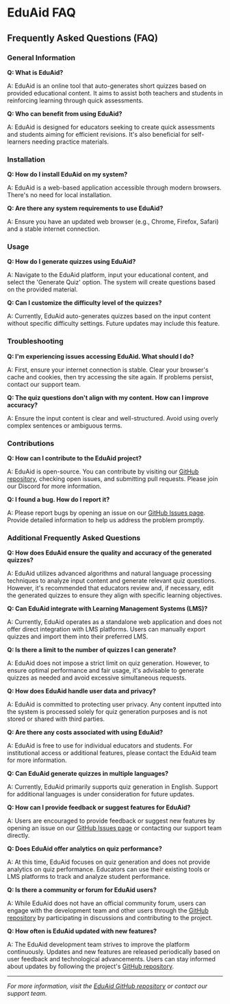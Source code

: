 # EduAid FAQ

## Frequently Asked Questions (FAQ)

### General Information

**Q: What is EduAid?**

A: EduAid is an online tool that auto-generates short quizzes based on provided educational content. It aims to assist both teachers and students in reinforcing learning through quick assessments.

**Q: Who can benefit from using EduAid?**

A: EduAid is designed for educators seeking to create quick assessments and students aiming for efficient revisions. It's also beneficial for self-learners needing practice materials.

### Installation

**Q: How do I install EduAid on my system?**

A: EduAid is a web-based application accessible through modern browsers. There's no need for local installation.

**Q: Are there any system requirements to use EduAid?**

A: Ensure you have an updated web browser (e.g., Chrome, Firefox, Safari) and a stable internet connection.

### Usage

**Q: How do I generate quizzes using EduAid?**

A: Navigate to the EduAid platform, input your educational content, and select the 'Generate Quiz' option. The system will create questions based on the provided material.

**Q: Can I customize the difficulty level of the quizzes?**

A: Currently, EduAid auto-generates quizzes based on the input content without specific difficulty settings. Future updates may include this feature.

### Troubleshooting

**Q: I'm experiencing issues accessing EduAid. What should I do?**

A: First, ensure your internet connection is stable. Clear your browser's cache and cookies, then try accessing the site again. If problems persist, contact our support team.

**Q: The quiz questions don't align with my content. How can I improve accuracy?**

A: Ensure the input content is clear and well-structured. Avoid using overly complex sentences or ambiguous terms.

### Contributions

**Q: How can I contribute to the EduAid project?**

A: EduAid is open-source. You can contribute by visiting our [GitHub repository](https://github.com/AOSSIE-Org/EduAid), checking open issues, and submitting pull requests. Please join our Discord for more information.

**Q: I found a bug. How do I report it?**

A: Please report bugs by opening an issue on our [GitHub Issues page](https://github.com/AOSSIE-Org/EduAid/issues). Provide detailed information to help us address the problem promptly.

### Additional Frequently Asked Questions

**Q: How does EduAid ensure the quality and accuracy of the generated quizzes?**

A: EduAid utilizes advanced algorithms and natural language processing techniques to analyze input content and generate relevant quiz questions. However, it's recommended that educators review and, if necessary, edit the generated quizzes to ensure they align with specific learning objectives.

**Q: Can EduAid integrate with Learning Management Systems (LMS)?**

A: Currently, EduAid operates as a standalone web application and does not offer direct integration with LMS platforms. Users can manually export quizzes and import them into their preferred LMS.

**Q: Is there a limit to the number of quizzes I can generate?**

A: EduAid does not impose a strict limit on quiz generation. However, to ensure optimal performance and fair usage, it's advisable to generate quizzes as needed and avoid excessive simultaneous requests.

**Q: How does EduAid handle user data and privacy?**

A: EduAid is committed to protecting user privacy. Any content inputted into the system is processed solely for quiz generation purposes and is not stored or shared with third parties.

**Q: Are there any costs associated with using EduAid?**

A: EduAid is free to use for individual educators and students. For institutional access or additional features, please contact the EduAid team for more information.

**Q: Can EduAid generate quizzes in multiple languages?**

A: Currently, EduAid primarily supports quiz generation in English. Support for additional languages is under consideration for future updates.

**Q: How can I provide feedback or suggest features for EduAid?**

A: Users are encouraged to provide feedback or suggest new features by opening an issue on our [GitHub Issues page](https://github.com/AOSSIE-Org/EduAid/issues) or contacting our support team directly.

**Q: Does EduAid offer analytics on quiz performance?**

A: At this time, EduAid focuses on quiz generation and does not provide analytics on quiz performance. Educators can use their existing tools or LMS platforms to track and analyze student performance.

**Q: Is there a community or forum for EduAid users?**

A: While EduAid does not have an official community forum, users can engage with the development team and other users through the [GitHub repository](https://github.com/AOSSIE-Org/EduAid) by participating in discussions and contributing to the project.

**Q: How often is EduAid updated with new features?**

A: The EduAid development team strives to improve the platform continuously. Updates and new features are released periodically based on user feedback and technological advancements. Users can stay informed about updates by following the project's [GitHub repository](https://github.com/AOSSIE-Org/EduAid).

---

*For more information, visit the [EduAid GitHub repository](https://github.com/AOSSIE-Org/EduAid) or contact our support team.*
